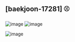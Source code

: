 ## [baekjoon-17281] ⚾

![image](https://user-images.githubusercontent.com/22045163/108605767-a52a5d00-73f9-11eb-9f77-1132fc52efb6.png)
![image](https://user-images.githubusercontent.com/22045163/108605779-b3787900-73f9-11eb-8361-54ea5f9b8658.png)

![image](https://user-images.githubusercontent.com/22045163/108605787-bd01e100-73f9-11eb-9f42-4d171edf37a0.png)
